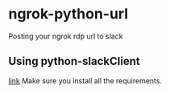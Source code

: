 # ngrok-python-url
Posting your ngrok rdp url to slack

## Using python-slackClient
[link](https://github.com/slackapi/python-slackclient) Make sure you install all the requirements.
